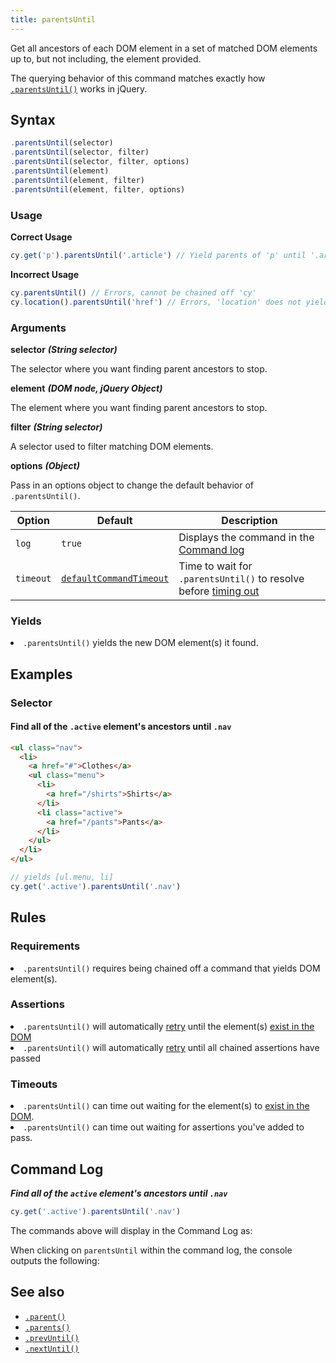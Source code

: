 ```yaml
---
title: parentsUntil
---
```


Get all ancestors of each DOM element in a set of matched DOM elements up to,
but not including, the element provided.

<Alert type="info">

The querying behavior of this command matches exactly how
[`.parentsUntil()`](http://api.jquery.com/parentsUntil) works in jQuery.

</Alert>

## Syntax

```javascript
.parentsUntil(selector)
.parentsUntil(selector, filter)
.parentsUntil(selector, filter, options)
.parentsUntil(element)
.parentsUntil(element, filter)
.parentsUntil(element, filter, options)
```

### Usage

**<Icon name="check-circle" color="green"></Icon> Correct Usage**

```javascript
cy.get('p').parentsUntil('.article') // Yield parents of 'p' until '.article'
```

**<Icon name="exclamation-triangle" color="red"></Icon> Incorrect Usage**

```javascript
cy.parentsUntil() // Errors, cannot be chained off 'cy'
cy.location().parentsUntil('href') // Errors, 'location' does not yield DOM element
```

### Arguments

**<Icon name="angle-right"></Icon> selector** **_(String selector)_**

The selector where you want finding parent ancestors to stop.

**<Icon name="angle-right"></Icon> element** **_(DOM node, jQuery Object)_**

The element where you want finding parent ancestors to stop.

**<Icon name="angle-right"></Icon> filter** **_(String selector)_**

A selector used to filter matching DOM elements.

**<Icon name="angle-right"></Icon> options** **_(Object)_**

Pass in an options object to change the default behavior of `.parentsUntil()`.

| Option    | Default                                                              | Description                                                                              |
| --------- | -------------------------------------------------------------------- | ---------------------------------------------------------------------------------------- |
| `log`     | `true`                                                               | Displays the command in the [Command log](/guides/core-concepts/test-runner#Command-Log) |
| `timeout` | [`defaultCommandTimeout`](/guides/references/configuration#Timeouts) | Time to wait for `.parentsUntil()` to resolve before [timing out](#Timeouts)             |

### Yields [<Icon name="question-circle"/>](/guides/core-concepts/introduction-to-cypress#Subject-Management)

<List><li>`.parentsUntil()` yields the new DOM element(s) it found.</li></List>

## Examples

### Selector

#### Find all of the `.active` element's ancestors until `.nav`

```html
<ul class="nav">
  <li>
    <a href="#">Clothes</a>
    <ul class="menu">
      <li>
        <a href="/shirts">Shirts</a>
      </li>
      <li class="active">
        <a href="/pants">Pants</a>
      </li>
    </ul>
  </li>
</ul>
```

```javascript
// yields [ul.menu, li]
cy.get('.active').parentsUntil('.nav')
```

## Rules

### Requirements [<Icon name="question-circle"/>](/guides/core-concepts/introduction-to-cypress#Chains-of-Commands)

<List><li>`.parentsUntil()` requires being chained off a command that yields DOM
element(s).</li></List>

### Assertions [<Icon name="question-circle"/>](/guides/core-concepts/introduction-to-cypress#Assertions)

<List><li>`.parentsUntil()` will automatically
[retry](/guides/core-concepts/retry-ability) until the element(s)
[exist in the DOM](/guides/core-concepts/introduction-to-cypress#Default-Assertions)</li><li>`.parentsUntil()`
will automatically [retry](/guides/core-concepts/retry-ability) until all
chained assertions have passed</li></List>

### Timeouts [<Icon name="question-circle"/>](/guides/core-concepts/introduction-to-cypress#Timeouts)

<List><li>`.parentsUntil()` can time out waiting for the element(s) to
[exist in the DOM](/guides/core-concepts/introduction-to-cypress#Default-Assertions).</li><li>`.parentsUntil()`
can time out waiting for assertions you've added to pass.</li></List>

## Command Log

**_Find all of the `active` element's ancestors until `.nav`_**

```javascript
cy.get('.active').parentsUntil('.nav')
```

The commands above will display in the Command Log as:

<DocsImage src="/img/api/parentsuntil/get-all-parents-until-nav-selector.png" alt="Command Log parentsUntil" />

When clicking on `parentsUntil` within the command log, the console outputs the
following:

<DocsImage src="/img/api/parentsuntil/show-parents-until-nav-in-console.png" alt="Console Log parentsUntil" />

## See also

- [`.parent()`](/api/commands/parent)
- [`.parents()`](/api/commands/parents)
- [`.prevUntil()`](/api/commands/prevuntil)
- [`.nextUntil()`](/api/commands/nextuntil)
